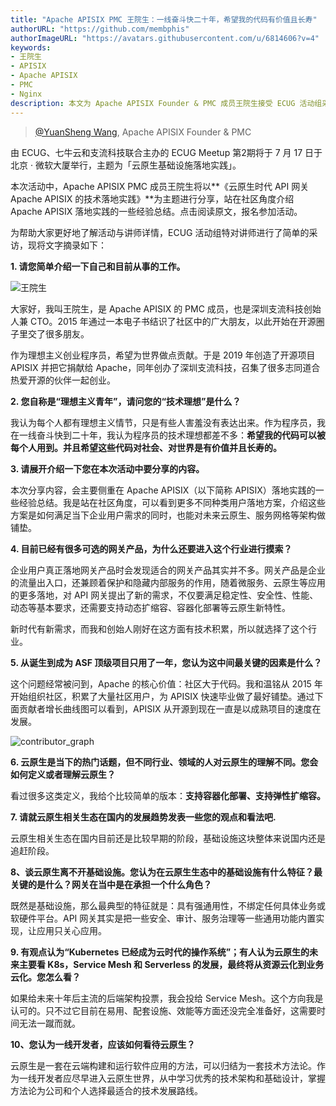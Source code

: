 ```yaml
---
title: "Apache APISIX PMC 王院生：一线奋斗快二十年，希望我的代码有价值且长寿"
authorURL: "https://github.com/membphis"
authorImageURL: "https://avatars.githubusercontent.com/u/6814606?v=4"
keywords:
- 王院生
- APISIX
- Apache APISIX
- PMC
- Nginx
description: 本文为 Apache APISIX Founder & PMC 成员王院生接受 ECUG 活动组采访所整理出来的文字稿。
---
```

> [@YuanSheng Wang](https://github.com/membphis), Apache APISIX Founder & PMC
>
<!--truncate-->

由 ECUG、七牛云和支流科技联合主办的 ECUG Meetup 第2期将于 7 月 17 日于北京 · 微软大厦举行，主题为「云原生基础设施落地实践」。

本次活动中，Apache APISIX PMC 成员王院生将以**《云原生时代 API 网关 Apache APISIX 的技术落地实践》**为主题进行分享，站在社区角度介绍 Apache APISIX 落地实践的一些经验总结。点击阅读原文，报名参加活动。

为帮助大家更好地了解活动与讲师详情，ECUG 活动组特对讲师进行了简单的采访，现将文字摘录如下：

**1. 请您简单介绍一下自己和目前从事的工作。**

![王院生](https://static.apiseven.com/202108/1630047465710-ae94f310-606b-4723-8edf-e25809b9dfe2.png)

大家好，我叫王院生，是 Apache APISIX 的 PMC 成员，也是深圳支流科技创始人兼 CTO。2015 年通过一本电子书结识了社区中的广大朋友，以此开始在开源圈子里交了很多朋友。

作为理想主义创业程序员，希望为世界做点贡献。于是 2019 年创造了开源项目 APISIX 并把它捐献给 Apache，同年创办了深圳支流科技，召集了很多志同道合热爱开源的伙伴一起创业。

**2. 您自称是“理想主义青年”，请问您的“技术理想”是什么？**

我认为每个人都有理想主义情节，只是有些人害羞没有表达出来。作为程序员，我在一线奋斗快到二十年，我认为程序员的技术理想都差不多：**希望我的代码可以被每个人用到。并且希望这些代码对社会、对世界是有价值并且长寿的。**

**3. 请展开介绍一下您在本次活动中要分享的内容。**

本次分享内容，会主要侧重在 Apache APISIX（以下简称 APISIX）落地实践的一些经验总结。我是站在社区角度，可以看到更多不同种类用户落地方案，介绍这些方案是如何满足当下企业用户需求的同时，也能对未来云原生、服务网格等架构做铺垫。

**4. 目前已经有很多可选的网关产品，为什么还要进入这个行业进行摸索？**

企业用户真正落地网关产品时会发现适合的网关产品其实并不多。网关产品是企业的流量出入口，还兼顾着保护和隐藏内部服务的作用，随着微服务、云原生等应用的更多落地，对 API 网关提出了新的需求，不仅要满足稳定性、安全性、性能、动态等基本要求，还需要支持动态扩缩容、容器化部署等云原生新特性。

新时代有新需求，而我和创始人刚好在这方面有技术积累，所以就选择了这个行业。

**5. 从诞生到成为 ASF 顶级项目只用了一年，您认为这中间最关键的因素是什么？**

这个问题经常被问到，Apache 的核心价值：社区大于代码。我和温铭从 2015 年开始组织社区，积累了大量社区用户，为 APISIX 快速毕业做了最好铺垫。通过下面贡献者增长曲线图可以看到，APISIX 从开源到现在一直是以成熟项目的速度在发展。

![contributor_graph](https://static.apiseven.com/202108/1630047506427-3aa10d7a-7b66-4b72-af3e-8ecabeb92eb7.png)

**6. 云原生是当下的热门话题，但不同行业、领域的人对云原生的理解不同。您会如何定义或者理解云原生？**

看过很多这类定义，我给个比较简单的版本：**支持容器化部署、支持弹性扩缩容。**

**7. 请就云原生相关生态在国内的发展趋势发表一些您的观点和看法吧.**

云原生相关生态在国内目前还是比较早期的阶段，基础设施这块整体来说国内还是追赶阶段。

**8、谈云原生离不开基础设施。您认为在云原生生态中的基础设施有什么特征？最关键的是什么？网关在当中是在承担一个什么角色？**

既然是基础设施，那么最典型的特征就是：具有强通用性，不绑定任何具体业务或软硬件平台。API 网关其实是把一些安全、审计、服务治理等一些通用功能内置实现，让应用只关心应用。

**9. 有观点认为“Kubernetes 已经成为云时代的操作系统”；有人认为云原生的未来主要看 K8s，Service Mesh 和 Serverless 的发展，最终将从资源云化到业务云化。您怎么看？**

如果给未来十年后主流的后端架构投票，我会投给 Service Mesh。这个方向我是认可的。只不过它目前在易用、配套设施、效能等方面还没完全准备好，这需要时间无法一蹴而就。

**10、您认为一线开发者，应该如何看待云原生？**

云原生是一套在云端构建和运行软件应用的方法，可以归结为一套技术方法论。作为一线开发者应尽早进入云原生世界，从中学习优秀的技术架构和基础设计，掌握方法论为公司和个人选择最适合的技术发展路线。
